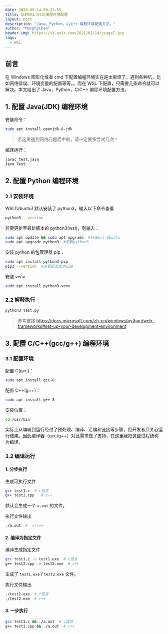 ```yaml
---
date: 2020-09-14 09:21:55
title: 玩转WSL(8)之编程环境配置
layout: post
description: "Java，Python，C/C++ 编程环境配置方法。"
author: "MurphyChen"
header-img: https://s3.ax1x.com/2021/02/14/ysagaT.jpg
tags:
  - WSL
---
```


## 前言

在 Windows 图形化或者 cmd 下配置编程环境实在是太麻烦了，遇到各种坑，比如网络错误、环境变量的配置等等。。而在 WSL 下配置，只需要几条命令就可以解决。本文给出了 Java，Python，C/C++ 编程环境配置方法。

<!--more-->

## 1. 配置 Java(JDK) 编程环境

安装命令：

```bash
sudo apt install openjdk-8-jdk
```

> 若这里遇到网络问题而中断，请一定要多尝试几次！

编译运行：

```bash
javac test.java
java Test
```

## 2. 配置 Python 编程环境

### 2.1 安装环境

WSL(Ubuntu) 默认安装了 python3，输入以下命令查看

```bash
python3 --version
```

若要更新至最新版本的 python3(wsl)，则输入：

```bash
sudo apt update && sudo apt upgrade  #升级wsl-Ubuntu
sudo apt upgrade python3  #更新python3
```

安装 python 的包管理器 pip：

```bash
sudo apt install python3-pip
pip3 --version  #查看是否成功安装
```

安装 venv

```bash
sudo apt install python3-venv
```

### 2.2 解释执行

```bash
python3 test.py
```

> 参考链接
> https://docs.microsoft.com/zh-cn/windows/python/web-frameworks#set-up-your-development-environment

## 3. 配置 C/C++(gcc/g++) 编程环境

### 3.1 配置环境

配置 C(gcc)：

```bash
sudo apt install gcc-8
```

配置 C++(g++)：

```bash
sudo apt install g++-8
```

安装位置：

```bash
cd /usr/bin
```


实际上从编辑到运行经过了预处理、编译、汇编和链接等步骤，但开发者只关心运行结果。因此编译器（gcc/g++）对此需求做了支持，在这里我把这些过程统称为编译。

### 3.2 编译运行

#### 1. 分步执行

生成可执行文件
```bash
gcc test1.c  # c语言
g++ test2.cpp   # c++
```
默认会生成一个 `a.out` 的文件。  

执行文件输出
```bash
./a.out  #  c/c++
```

#### 2. 编译为指定文件

编译生成指定文件
```bash
gcc test1.c -o test1.exe  # c语言
g++ test2.cpp -o test2.exe  # c++
```
生成了 `test1.exe` / `test2.exe` 文件。  

执行文件输出

```bash
./test1.exe  # c语言
./test2.exe  # c++
```

#### 3. 一步执行

```bash
gcc test1.c && ./a.out  # c语言
g++ test1.cpp && ./a.out  # c++
```
